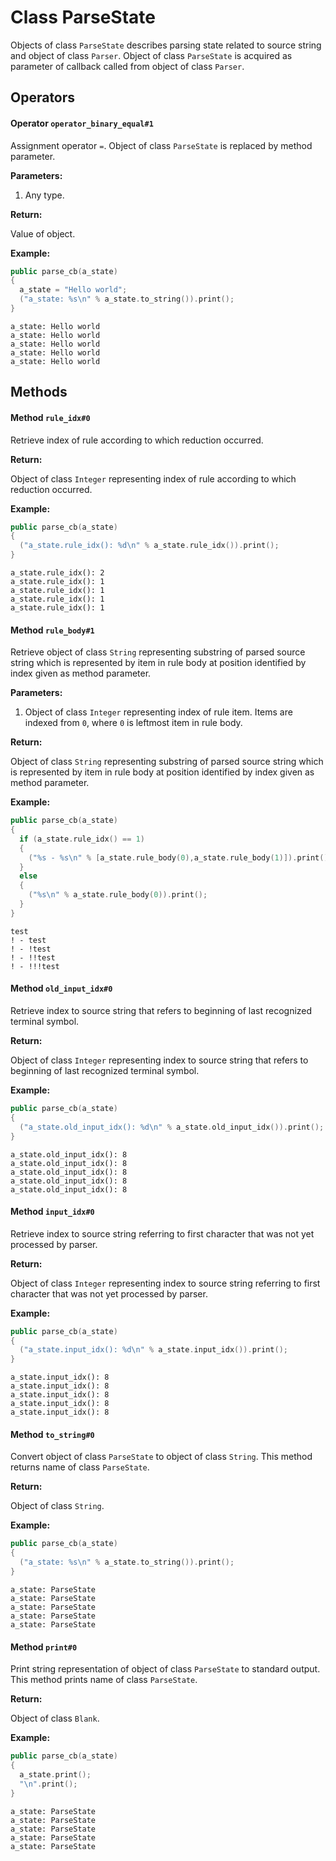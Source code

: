 
# Class ParseState
Objects of class `ParseState` describes parsing state related to source string
and object of class `Parser`. Object of class `ParseState` is acquired as
parameter of callback called from object of class `Parser`.

## Operators

#### Operator `operator_binary_equal#1`
Assignment operator `=`. Object of class `ParseState` is replaced by method
parameter.

**Parameters:**

1. Any type.

**Return:**

Value of object.

**Example:**

```cpp
public parse_cb(a_state)
{
  a_state = "Hello world";
  ("a_state: %s\n" % a_state.to_string()).print();
}
```
```
a_state: Hello world
a_state: Hello world
a_state: Hello world
a_state: Hello world
a_state: Hello world
```

## Methods

#### Method `rule_idx#0`
Retrieve index of rule according to which reduction occurred.

**Return:**

Object of class `Integer` representing index of rule according to which
reduction occurred.

**Example:**

```cpp
public parse_cb(a_state)
{
  ("a_state.rule_idx(): %d\n" % a_state.rule_idx()).print();
}
```
```
a_state.rule_idx(): 2
a_state.rule_idx(): 1
a_state.rule_idx(): 1
a_state.rule_idx(): 1
a_state.rule_idx(): 1
```

#### Method `rule_body#1`
Retrieve object of class `String` representing substring of parsed source
string which is represented by item in rule body at position identified by
index given as method parameter.

**Parameters:**

1. Object of class `Integer` representing index of rule item. Items are indexed
   from `0`, where `0` is leftmost item in rule body.

**Return:**

Object of class `String` representing substring of parsed source string which
is represented by item in rule body at position identified by index given as
method parameter.

**Example:**

```cpp
public parse_cb(a_state)
{
  if (a_state.rule_idx() == 1)
  {
    ("%s - %s\n" % [a_state.rule_body(0),a_state.rule_body(1)]).print();
  }
  else
  {
    ("%s\n" % a_state.rule_body(0)).print();
  }
}
```
```
test
! - test
! - !test
! - !!test
! - !!!test
```

#### Method `old_input_idx#0`
Retrieve index to source string that refers to beginning of last recognized
terminal symbol.

**Return:**

Object of class `Integer` representing index to source string that refers to
beginning of last recognized terminal symbol.

**Example:**

```cpp
public parse_cb(a_state)
{
  ("a_state.old_input_idx(): %d\n" % a_state.old_input_idx()).print();
}
```
```
a_state.old_input_idx(): 8
a_state.old_input_idx(): 8
a_state.old_input_idx(): 8
a_state.old_input_idx(): 8
a_state.old_input_idx(): 8
```

#### Method `input_idx#0`
Retrieve index to source string referring to first character that was not yet
processed by parser.

**Return:**

Object of class `Integer` representing index to source string referring to
first character that was not yet processed by parser.

**Example:**

```cpp
public parse_cb(a_state)
{
  ("a_state.input_idx(): %d\n" % a_state.input_idx()).print();
}
```
```
a_state.input_idx(): 8
a_state.input_idx(): 8
a_state.input_idx(): 8
a_state.input_idx(): 8
a_state.input_idx(): 8
```

#### Method `to_string#0`
Convert object of class `ParseState` to object of class `String`.  This
method returns name of class `ParseState`.

**Return:**

Object of class `String`.

**Example:**

```cpp
public parse_cb(a_state)
{
  ("a_state: %s\n" % a_state.to_string()).print();
}
```
```
a_state: ParseState
a_state: ParseState
a_state: ParseState
a_state: ParseState
a_state: ParseState
```

#### Method `print#0`
Print string representation of object of class `ParseState` to standard
output. This method prints name of class `ParseState`.

**Return:**

Object of class `Blank`.

**Example:**

```cpp
public parse_cb(a_state)
{
  a_state.print();
  "\n".print();
}
```
```
a_state: ParseState
a_state: ParseState
a_state: ParseState
a_state: ParseState
a_state: ParseState
```

